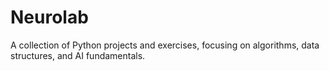 # Neurolab
A collection of Python projects and exercises, focusing on algorithms, data structures, and AI fundamentals.
